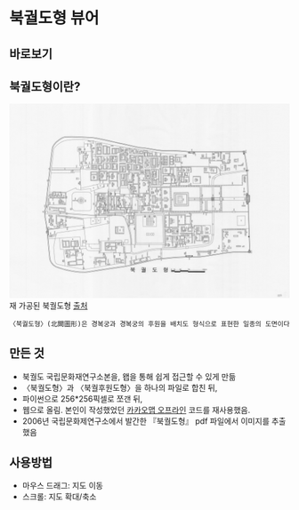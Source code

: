 # 북궐도형 뷰어

## 바로보기

## 북궐도형이란?
![북궐도형 [출처](https://commons.wikimedia.org/wiki/File:도면_사적_제117호_경복궁_광화문_및_기타권역_복원정비계획_기술용역_(도면)_북궐도형.jpg)](doc/img.jpg)
재 가공된 북궐도형 [출처](https://commons.wikimedia.org/wiki/File:도면_사적_제117호_경복궁_광화문_및_기타권역_복원정비계획_기술용역_(도면)_북궐도형.jpg)

    〈북궐도형〉(北闕圖形)은 경복궁과 경복궁의 후원을 배치도 형식으로 표현한 일종의 도면이다

## 만든 것

- 북궐도 국립문화재연구소본을, 왭을 통해 쉽게 접근할 수 있게 만듦
- 〈북궐도형〉과 〈북궐후원도형〉을 하나의 파일로 합친 뒤,
- 파이썬으로 256*256픽셀로 쪼갠 뒤,
- 웹으로 올림. 본인이 작성했었던 [카카오맵 오프라인](https://github.com/esctabcapslock/kakaomap_offline) 코드를 재사용했음.
- 2006년 국립문화제연구소에서 발간한 『북궐도형』 pdf 파일에서 이미지를 추출했음

## 사용방법

- 마우스 드래그: 지도 이동
- 스크롤: 지도 확대/축소
